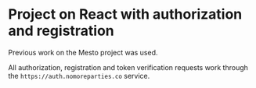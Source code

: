 # Project on React with authorization and registration

Previous work on the Mesto project was used.

All authorization, registration and token verification requests work through the `https://auth.nomoreparties.co` service.
